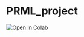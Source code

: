 # PRML_project
[![Open In Colab](https://colab.research.google.com/assets/colab-badge.svg)](https://colab.research.google.com/github/harsh-ux/PRML-project/blob/main/Pill_Recommendation.ipynb)
